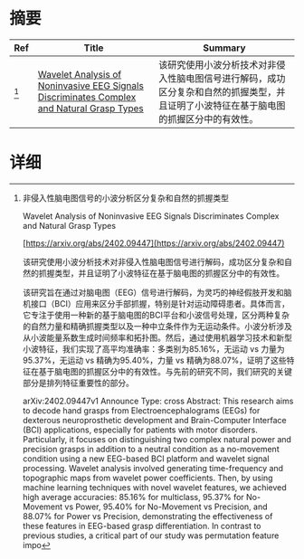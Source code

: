 # 摘要

| Ref | Title | Summary |
| --- | --- | --- |
| [^1] | [Wavelet Analysis of Noninvasive EEG Signals Discriminates Complex and Natural Grasp Types](https://arxiv.org/abs/2402.09447) | 该研究使用小波分析技术对非侵入性脑电图信号进行解码，成功区分复杂和自然的抓握类型，并且证明了小波特征在基于脑电图的抓握区分中的有效性。 |

# 详细

[^1]: 非侵入性脑电图信号的小波分析区分复杂和自然的抓握类型

    Wavelet Analysis of Noninvasive EEG Signals Discriminates Complex and Natural Grasp Types

    [https://arxiv.org/abs/2402.09447](https://arxiv.org/abs/2402.09447)

    该研究使用小波分析技术对非侵入性脑电图信号进行解码，成功区分复杂和自然的抓握类型，并且证明了小波特征在基于脑电图的抓握区分中的有效性。

    

    该研究旨在通过对脑电图（EEG）信号进行解码，为灵巧的神经假肢开发和脑机接口（BCI）应用来区分手部抓握，特别是针对运动障碍患者。具体而言，它专注于使用一种新的基于脑电图的BCI平台和小波信号处理，区分两种复杂的自然力量和精确抓握类型以及一种中立条件作为无运动条件。小波分析涉及从小波能量系数生成时间频率和拓扑图。然后，通过使用机器学习技术和新型小波特征，我们实现了高平均准确率：多类别为85.16%，无运动 vs 力量为95.37%，无运动 vs 精确为95.40%，力量 vs 精确为88.07%，证明了这些特征在基于脑电图的抓握区分中的有效性。与先前的研究不同，我们研究的关键部分是排列特征重要性的部分。

    arXiv:2402.09447v1 Announce Type: cross  Abstract: This research aims to decode hand grasps from Electroencephalograms (EEGs) for dexterous neuroprosthetic development and Brain-Computer Interface (BCI) applications, especially for patients with motor disorders. Particularly, it focuses on distinguishing two complex natural power and precision grasps in addition to a neutral condition as a no-movement condition using a new EEG-based BCI platform and wavelet signal processing. Wavelet analysis involved generating time-frequency and topographic maps from wavelet power coefficients. Then, by using machine learning techniques with novel wavelet features, we achieved high average accuracies: 85.16% for multiclass, 95.37% for No-Movement vs Power, 95.40% for No-Movement vs Precision, and 88.07% for Power vs Precision, demonstrating the effectiveness of these features in EEG-based grasp differentiation. In contrast to previous studies, a critical part of our study was permutation feature impo
    

